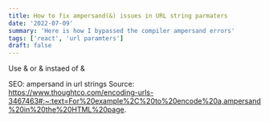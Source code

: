 ```yaml
---
title: How to fix ampersand(&) issues in URL string parmaters
date: '2022-07-09'
summary: 'Here is how I bypassed the compiler ampersand errors'
tags: ['react', 'url paramters']
draft: false
---
```


Use &amp; or &#38; instaed of &

SEO: ampersand in url strings
Source: https://www.thoughtco.com/encoding-urls-3467463#:~:text=For%20example%2C%20to%20encode%20a,ampersand%20in%20the%20HTML%20page.
